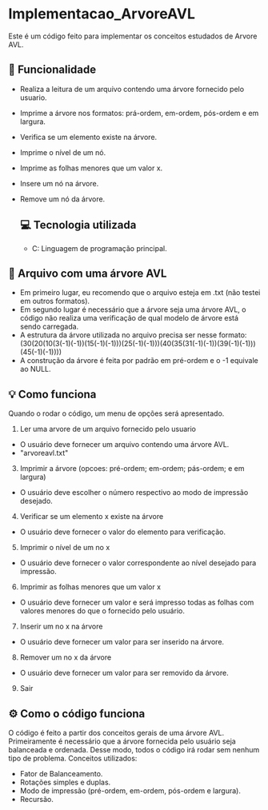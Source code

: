 # Implementacao_ArvoreAVL
 Este é um código feito para implementar os conceitos estudados de Arvore AVL.

 ## 🚀 Funcionalidade
- Realiza a leitura de um arquivo contendo uma árvore fornecido pelo usuario.
- Imprime a árvore nos formatos: prá-ordem, em-ordem, pós-ordem e em largura.
- Verifica se um elemento existe na árvore.
- Imprime o nível de um nó.
- Imprime as folhas menores que um valor x.
- Insere um nó na árvore.
- Remove um nó da árvore.

  ## 💻 Tecnologia utilizada

  - C: Linguagem de programação principal.

## 📁 Arquivo com uma árvore AVL
- Em primeiro lugar, eu recomendo que o arquivo esteja em .txt (não testei em outros formatos). 
- Em segundo lugar é necessário que a árvore seja uma árvore AVL, o código não realiza uma verificação de qual modelo de árvore está sendo carregada.
- A estrutura da árvore utilizada no arquivo precisa ser nesse formato: (30(20(10(3(-1)(-1))(15(-1)(-1)))(25(-1)(-1)))(40(35(31(-1)(-1))(39(-1)(-1)))(45(-1)(-1))))
- A construção da árvore é feita por padrão em pré-ordem e o -1 equivale ao NULL.

 ## 💡 Como funciona
 Quando o rodar o código, um menu de opções será apresentado.
 1. Ler uma arvore de um arquivo fornecido pelo usuario
 - O usuário deve fornecer um arquivo contendo uma árvore AVL.
 - "arvoreavl.txt"

 3. Imprimir a árvore (opcoes: pré-ordem; em-ordem; pás-ordem; e em largura)
 - O usuário deve escolher o número respectivo ao modo de impressão desejado.
 
 4. Verificar se um elemento x existe na árvore
 - O usuário deve fornecer o valor do elemento para verificação.
 
 5. Imprimir o nível de um no x
 - O usuário deve fornecer o valor correspondente ao nível desejado para impressão.
   
 6. Imprimir as folhas menores que um valor x
 - O usuário deve fornecer um valor e será impresso todas as folhas com valores menores do que o fornecido pelo usuário.
    
 7. Inserir um no x na árvore
 - O usuário deve fornecer um valor para ser inserido na árvore.
    
 8. Remover um no x da árvore
 - O usuário deve fornecer um valor para ser removido da árvore.
    
 9. Sair

## ⚙ Como o código funciona

O código é feito a partir dos conceitos gerais de uma árvore AVL. Primeiramente é necessário que a árvore fornecida pelo usuário seja balanceada e ordenada. 
Desse modo, todos o código irá rodar sem nenhum tipo de problema. Conceitos utilizados:
- Fator de Balanceamento.
- Rotações simples e duplas.
- Modo de impressão (pré-ordem, em-ordem, pós-ordem e largura).
- Recursão.
